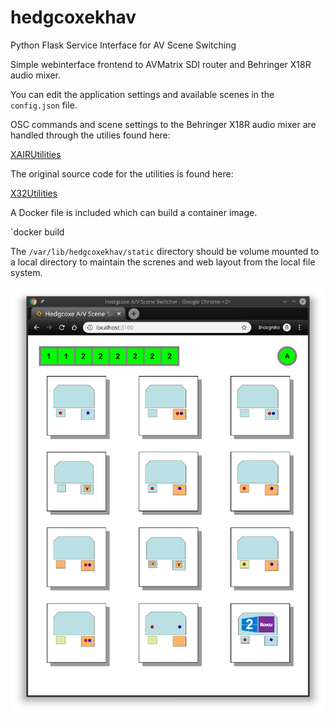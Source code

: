 # hedgcoxekhav
Python Flask Service Interface for AV Scene Switching

Simple webinterface frontend to AVMatrix SDI router and Behringer X18R audio mixer.

You can edit the application settings and available scenes in the `config.json` file.

OSC commands and scene settings to the Behringer X18R audio mixer are handled through the utilies found here:

[XAIRUtilities](https://sites.google.com/site/xairutilities/)

The original source code for the utilities is found here:

[X32Utilities](https://github.com/pmaillot/X32-Behringer)

A Docker file is included which can build a container image. 

`docker build 

The `/var/lib/hedgcoxekhav/static` directory should be volume mounted to a local directory to maintain the screnes and web layout from the local file system.

![hedgcoxekhav](static/img/hedgcoxekhav.png)
